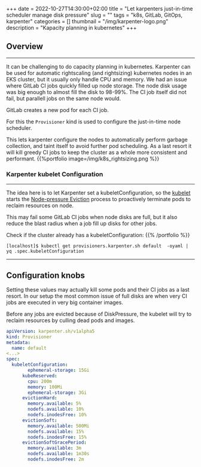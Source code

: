 


+++ 
date = 2022-10-27T14:30:00+02:00
title = "Let karpenters just-in-time scheduler manage disk pressure"
slug = "" 
tags = "k8s, GitLab, GitOps, karpenter"
categories = []
thumbnail = "/img/karpenter-logo.png"
description = "Kapacity planning in kubernetes"
+++



## Overview
----

It can be challenging to do capacity planning in kubernetes.
Karpenter can be used for automatic rightscaling (and rightsizing) kubernetes nodes in an EKS cluster, but it usually only handle CPU and memory. We had an issue where GitLab CI jobs quickly filled up node storage. The node disk usage was big enough to almost fill the disk to 98-99%. The CI job itself did not fail, but parallell jobs on the same node would.

GitLab creates a new pod for each CI job.

For this the ```Provisioner``` kind is used to configure the just-in-time node scheduler.

This lets karpenter configure the nodes to automatically perform garbage collection, and taint itself to avoid further pod scheduling. As a last resort it will kill greedy CI jobs to keep the cluster as a whole more consistent and performant.
{{%portfolio image=/img/k8s_rightsizing.png %}}

### Karpenter kubelet Configuration
----


The idea here is to let Karpenter set a kubeletConfiguration, so the [kubelet](https://kubernetes.io/docs/reference/command-line-tools-reference/kubelet/) starts the [Node-pressure Eviction](https://kubernetes.io/docs/concepts/scheduling-eviction/node-pressure-eviction/) process to proactively terminate pods to reclaim resources on node.

This may fail some GitLab CI jobs when node disks are full, but it also reduce the blast radius when a job fill up disks for other jobs.


Check if the cluster already has a kubeletConfiguration:
{{% /portfolio %}}

```shell
[localhost]$ kubectl get provisioners.karpenter.sh default  -oyaml | yq .spec.kubeletConfiguration
```
----

## Configuration knobs

Setting these values may actually kill some pods and their CI jobs as a last resort. In our setup the most common issue of full disks are when very CI jobs are executed in very big container images.

Before any jobs are evicted because of DiskPressure, the kubelet will try to reclaim resources by culling dead pods and images.

```yaml
apiVersion: karpenter.sh/v1alpha5
kind: Provisioner
metadata:
  name: default
<...>
spec:
  kubeletConfiguration:
        ephemeral-storage: 15Gi
      kubeReserved:
        cpu: 200m
        memory: 100Mi
        ephemeral-storage: 3Gi
      evictionHard:
        memory.available: 5%
        nodefs.available: 10%
        nodefs.inodesFree: 10%
      evictionSoft:
        memory.available: 500Mi
        nodefs.available: 15%
        nodefs.inodesFree: 15%
      evictionSoftGracePeriod:
        memory.available: 3m
        nodefs.available: 1m30s
        nodefs.inodesFree: 2m
```


